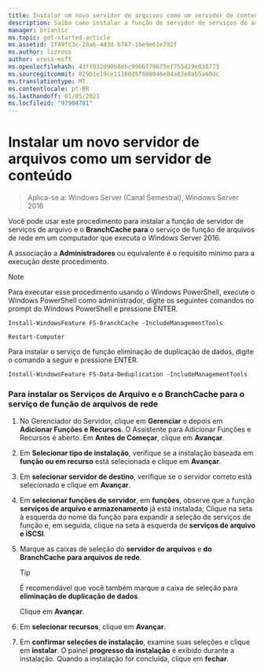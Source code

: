 ```yaml
---
title: Instalar um novo servidor de arquivos como um servidor de conteúdo
description: Saiba como instalar a função de servidor de serviços de arquivo e o BranchCache para o serviço de função de arquivos de rede em um computador que executa o Windows Server 2016.
manager: brianlic
ms.topic: get-started-article
ms.assetid: 1f49fc3c-28a6-4d3d-b787-1be9e61e792f
ms.author: lizross
author: eross-msft
ms.openlocfilehash: 43ff032d90b8ebc99b6f79675ef755d29e038773
ms.sourcegitcommit: 029b1e19ce11160d5f988046e04a83e8ab5a60dc
ms.translationtype: MT
ms.contentlocale: pt-BR
ms.lasthandoff: 01/05/2021
ms.locfileid: "97904781"
---
```

# <a name="install-a-new-file-server-as-a-content-server"></a>Instalar um novo servidor de arquivos como um servidor de conteúdo

>Aplica-se a: Windows Server (Canal Semestral), Windows Server 2016

Você pode usar este procedimento para instalar a função de servidor de serviços de arquivo e o **BranchCache para** o serviço de função de arquivos de rede em um computador que executa o Windows Server 2016.

A associação a **Administradores** ou equivalente é o requisito mínimo para a execução deste procedimento.

> [!NOTE]
> Para executar esse procedimento usando o Windows PowerShell, execute o Windows PowerShell como administrador, digite os seguintes comandos no prompt do Windows PowerShell e pressione ENTER.
>
> `Install-WindowsFeature FS-BranchCache -IncludeManagementTools`
>
> `Restart-Computer`
>
> Para instalar o serviço de função eliminação de duplicação de dados, digite o comando a seguir e pressione ENTER.
>
> `Install-WindowsFeature FS-Data-Deduplication -IncludeManagementTools`

### <a name="to-install-file-services-and-the-branchcache-for-network-files-role-service"></a>Para instalar os Serviços de Arquivo e o BranchCache para o serviço de função de arquivos de rede

1.  No Gerenciador do Servidor, clique em **Gerenciar** e depois em **Adicionar Funções e Recursos**. O Assistente para Adicionar Funções e Recursos é aberto. Em **Antes de Começar**, clique em **Avançar**.

2.  Em **Selecionar tipo de instalação**, verifique se a instalação baseada em **função ou em recurso** está selecionada e clique em **Avançar**.

3.  Em **selecionar servidor de destino**, verifique se o servidor correto está selecionado e clique em **Avançar**.

4.  Em **selecionar funções de servidor**, em **funções**, observe que a função **serviços de arquivo e armazenamento** já está instalada; Clique na seta à esquerda do nome da função para expandir a seleção de serviços de função e, em seguida, clique na seta à esquerda de **serviços de arquivo e iSCSI**.

5.  Marque as caixas de seleção do **servidor de arquivos** e **do BranchCache para arquivos de rede**.

    > [!TIP]
    > É recomendável que você também marque a caixa de seleção para **eliminação de duplicação de dados**.

    Clique em **Avançar**.

6.  Em **selecionar recursos**, clique em **Avançar**.

7.  Em **confirmar seleções de instalação**, examine suas seleções e clique em **instalar**. O painel **progresso da instalação** é exibido durante a instalação. Quando a instalação for concluída, clique em **fechar**.

